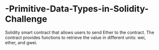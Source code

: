 # -Primitive-Data-Types-in-Solidity-Challenge
Solidity smart contract that allows users to send Ether to the contract. The contract provides functions to retrieve the value in different units: wei, ether, and gwei.
